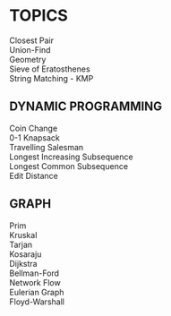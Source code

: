 # TOPICS
Closest Pair  
Union-Find  
Geometry  
Sieve of Eratosthenes  
String Matching - KMP  

## DYNAMIC PROGRAMMING
Coin Change  
0-1 Knapsack  
Travelling Salesman  
Longest Increasing Subsequence  
Longest Common Subsequence  
Edit Distance  

## GRAPH
Prim  
Kruskal  
Tarjan  
Kosaraju  
Dijkstra  
Bellman-Ford  
Network Flow  
Eulerian Graph  
Floyd-Warshall  